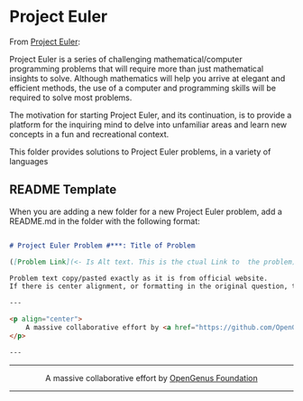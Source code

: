 # Project Euler

From [Project Euler](https://projecteuler.net/):

Project Euler is a series of challenging mathematical/computer programming problems that will require more than just mathematical insights to solve. Although mathematics will help you arrive at elegant and efficient methods, the use of a computer and programming skills will be required to solve most problems.

The motivation for starting Project Euler, and its continuation, is to provide a platform for the inquiring mind to delve into unfamiliar areas and learn new concepts in a fun and recreational context.

This folder provides solutions to Project Euler problems, in a variety of languages

## README Template

When you are adding a new folder for a new Project Euler problem, add a README.md in the folder with the following format:

```Markdown

# Project Euler Problem #***: Title of Problem

([Problem Link](<- Is Alt text. This is the ctual Link to  the problem))

Problem text copy/pasted exactly as it is from official website.
If there is center alignment, or formatting in the original question, then update as equivalent here.

---

<p align="center">
	A massive collaborative effort by <a href="https://github.com/OpenGenus/cosmos">OpenGenus Foundation</a> 
</p>

---


```

---

<p align="center">
	A massive collaborative effort by <a href="https://github.com/OpenGenus/cosmos">OpenGenus Foundation</a> 
</p>

---
